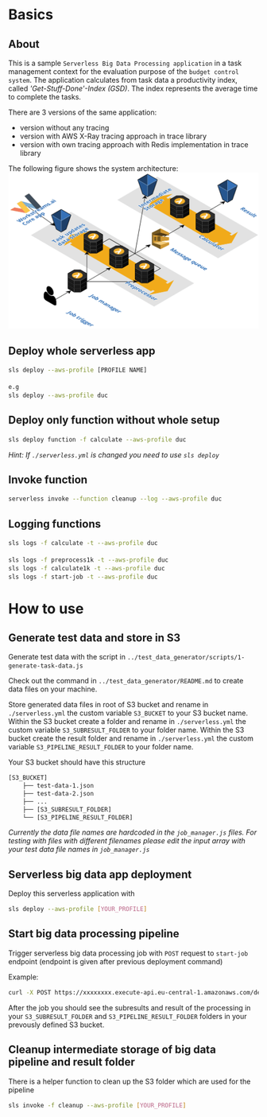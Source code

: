 
# Basics

## About
This is a sample `Serverless Big Data Processing application` in a task management context for the evaluation purpose of the `budget control system`. The application calculates from task data a productivity index, called *'Get-Stuff-Done'-Index (GSD)*. The index represents the average time to complete the tasks.

There are 3 versions of the same application:

- version without any tracing
- version with AWS X-Ray tracing approach in trace library
- version with own tracing approach with Redis implementation in trace library

The following figure shows the system architecture:
![SBDP system archictecture](./SBDP_app_architecture.png)


## Deploy whole serverless app
```bash
sls deploy --aws-profile [PROFILE NAME]

e.g 
sls deploy --aws-profile duc
```

## Deploy only function without whole setup
```bash
sls deploy function -f calculate --aws-profile duc
```
*Hint: If `./serverless.yml` is changed you need to use `sls deploy`*

## Invoke function
```bash
serverless invoke --function cleanup --log --aws-profile duc
```

## Logging functions
```bash
sls logs -f calculate -t --aws-profile duc
 
sls logs -f preprocess1k -t --aws-profile duc
sls logs -f calculate1k -t --aws-profile duc
sls logs -f start-job -t --aws-profile duc
```


# How to use
## Generate test data and store in S3

Generate test data with the script in `../test_data_generator/scripts/1-generate-task-data.js`

Check out the command in `../test_data_generator/README.md` to create data files on your machine.

Store generated data files in root of S3 bucket and rename in `./serverless.yml` the custom variable `S3_BUCKET` to your S3 bucket name.
Within the S3 bucket create a folder and rename in `./serverless.yml` the custom variable `S3_SUBRESULT_FOLDER` to your folder name.
Within the S3 bucket create the result folder and rename in `./serverless.yml` the custom variable `S3_PIPELINE_RESULT_FOLDER` to your folder name.

Your S3 bucket should have this structure
```
[S3_BUCKET]
    ├── test-data-1.json
    ├── test-data-2.json
    ├── ...
    ├── [S3_SUBRESULT_FOLDER]
    └── [S3_PIPELINE_RESULT_FOLDER]
```

*Currently the data file names are hardcoded in the `job_manager.js` files. For testing with files with different filenames please edit the input array with your test data file names in `job_manager.js`*

## Serverless big data app deployment

Deploy this serverless application with
```bash
sls deploy --aws-profile [YOUR_PROFILE]
```

## Start big data processing pipeline

Trigger serverless big data processing job with `POST` request to `start-job` endpoint (endpoint is given after previous deployment command)

Example:
```bash
curl -X POST https://xxxxxxxx.execute-api.eu-central-1.amazonaws.com/dev/start-job -H "Content-Type: application/json" -d '{"jobId":"value1"}'
```

After the job you should see the subresults and result of the processing in your `S3_SUBRESULT_FOLDER` and `S3_PIPELINE_RESULT_FOLDER` folders in your prevously defined S3 bucket.

## Cleanup intermediate storage of big data pipeline and result folder

There is a helper function to clean up the S3 folder which are used for the pipeline

```bash
sls invoke -f cleanup --aws-profile [YOUR_PROFILE]
```
